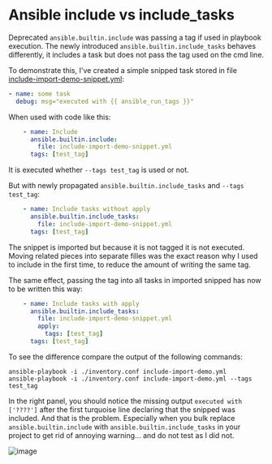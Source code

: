 # Ansible include vs include_tasks

Deprecated `ansible.builtin.include` was passing a tag if used in playbook execution. The newly introduced `ansible.builtin.include_tasks` behaves differently, it includes a task but does not pass the tag used on the cmd line.

To demonstrate this, I've created a simple snipped task stored in file [include-import-demo-snippet.yml](include-import-demo-snippet.yml):
```yaml
- name: some task
  debug: msg="executed with {{ ansible_run_tags }}"
```

When used with code like this:
```yaml
    - name: Include
      ansible.builtin.include:
        file: include-import-demo-snippet.yml
      tags: [test_tag]
```
It is executed whether `--tags test_tag` is used or not.

But with newly propagated `ansible.builtin.include_tasks` and `--tags test_tag`:
```yaml
    - name: Include tasks without apply
      ansible.builtin.include_tasks:
        file: include-import-demo-snippet.yml
      tags: [test_tag]
```
The snippet is imported but because it is not tagged it is not executed. Moving related pieces into separate filles was the exact reason why I used to include in the first time, to reduce the amount of writing the same tag.

The same effect, passing the tag into all tasks in imported snipped has now to be written this way:
```yaml
    - name: Include tasks with apply
      ansible.builtin.include_tasks:
        file: include-import-demo-snippet.yml
        apply:
          tags: [test_tag]
      tags: [test_tag]
```

To see the difference compare the output of the following commands: 
```
ansible-playbook -i ./inventory.conf include-import-demo.yml
ansible-playbook -i ./inventory.conf include-import-demo.yml --tags test_tag
```
In the right panel, you should notice the missing output `executed with ['????']` after the first turquoise line declaring that the snipped was included. And that is the problem. Especially when you bulk replace `ansible.builtin.include` with `ansible.builtin.include_tasks` in your project to get rid of annoying warning... and do not test as I did not.

![image](https://github.com/user-attachments/assets/f2c1255a-deef-4018-a0ea-e0f721bfbe28)
